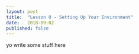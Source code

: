```yaml
---
layout: post
title:  "Lesson 0 - Setting Up Your Environment"
date:   2018-09-02
published: false
---
```

yo write some stuff here
